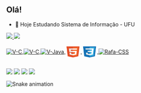 ## Olá!  

- 🌱 Hoje Estudando Sistema de Informação - UFU

<div>
  <a href="https://github.com/GuilhermeRafaell">
  <img height="180em" src="https://github-readme-stats.vercel.app/api?username=GuilhermeRafaell&show_icons=true&theme=dark&include_all_commits=true&count_private=true"/>
  <img height="180em" src="https://github-readme-stats.vercel.app/api/top-langs/?username=GuilhermeRafaell&layout=compact&langs_count=6&theme=dark"/>
</div>
  
<div style="display: inline_block"><br>
  <img align="center" alt="V-C" height="30" width="40" src="https://cdn.jsdelivr.net/gh/devicons/devicon/icons/haskell/haskell-original.svg">
  <img align="center" alt="V-C" height="30" width="40" src="https://cdn.jsdelivr.net/gh/devicons/devicon/icons/c/c-original.svg">
  <img align="center" alt="V-Java" height="30" width="40" src="https://cdn.jsdelivr.net/gh/devicons/devicon/icons/java/java-original.svg">
  <img align="center" alt="Rafa-HTML" height="30" width="40" src="https://raw.githubusercontent.com/devicons/devicon/master/icons/html5/html5-original.svg">
  <img align="center" alt="Rafa-CSS" height="30" width="40" src="https://raw.githubusercontent.com/devicons/devicon/master/icons/css3/css3-original.svg">
  <img align="center" alt="Rafa-CSS" height="30" width="40" src="https://cdn.jsdelivr.net/gh/devicons/devicon/icons/vscode/vscode-original.svg">
</div>
  
##
 
 <div> 
   <a href = "mailto:guilhermerafaelcd@gmail.com"><img src="https://img.shields.io/badge/-Gmail-%23333?style=for-the-badge&logo=gmail&logoColor=white" target="_blank"></a>
  <a href="https://www.instagram.com/guilherm6/" target="_blank"><img src="https://img.shields.io/badge/-Instagram-%23E4405F?style=for-the-badge&logo=instagram&logoColor=white" target="_blank"></a>
   <a href="Meude#7147" target="_blank"><img src="https://img.shields.io/badge/Discord-7289DA?style=for-the-badge&logo=discord&logoColor=white" target="_blank"></a> 
   <a href="https://www.linkedin.com/in/guilherme-rafael-a08b69230/" target="_blank"><img src="https://cdn.jsdelivr.net/gh/devicons/devicon/icons/linkedin/linkedin-original.svg"></a>
</div>

![Snake animation](https://github.com/rafaballerini2/rafaballerini2/blob/output/github-contribution-grid-snake.svg)
